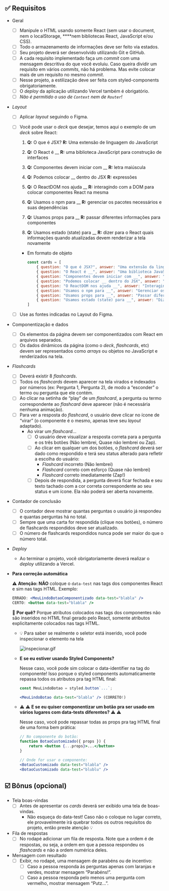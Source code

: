 ## ✅ Requisitos

- Geral
  
  - [ ] Manipule o HTML usando somente React (sem usar o document, nem o localStorage, ****nem bibliotecas React, JavaScript e/ou CSS).
  - [ ] Todo o armazenamento de informações deve ser feito via estados.
  - [ ] Seu projeto deverá ser desenvolvido utilizando Git e GitHub.
  - [ ] A cada requisito implementado faça um *commit* com uma mensagem descritiva do que você evoluiu. Caso queira dividir um requisito em vários *commits*, não há problema. Mas evite colocar mais de um requisito no mesmo *commit*.
  - [ ] Nesse projeto, a estilização deve ser feita com styled-components obrigatoriamente.
  - [ ] O *deploy* da aplicação utilizando Vercel também é obrigatório.
  - [ ] *Não é permitido o uso de `Context` nem de `Router`!*

- *Layout*
  
  - [ ] Aplicar *layout* seguindo o Figma.
  
  - [ ] Você pode usar o *deck* que desejar, temos aqui o exemplo de um *deck* sobre React:
    
    1. **Q:** O que é JSX? **R:** Uma extensão de linguagem do JavaScript
    
    2. **Q:** O React é __ **R:** uma biblioteca JavaScript para construção de interfaces
    
    3. **Q:** Componentes devem iniciar com __ **R:** letra maiúscula
    
    4. **Q:** Podemos colocar __ dentro do JSX **R:** expressões
    
    5. **Q:** O ReactDOM nos ajuda __ **R:** interagindo com a DOM para colocar componentes React na mesma
    
    6. **Q:** Usamos o npm para __ **R:** gerenciar os pacotes necessários e suas dependências
    
    7. **Q:** Usamos props para __ **R:** passar diferentes informações para componentes
    
    8. **Q:** Usamos estado (state) para __ **R:** dizer para o React quais informações quando atualizadas devem renderizar a tela novamente
    - Em formato de objeto
      
      ```jsx
      const cards = [
          { question: "O que é JSX?", answer: "Uma extensão da linguagem JavaScript" },
          { question: "O React é __", answer: "Uma biblioteca JavaScript para construção de interfaces" },
          { question: "Componentes devem iniciar com __", answer: "Letra maiúscula" },
          { question: "Podemos colocar __ dentro do JSX", answer: "expressões" },
          { question: "O ReactDOM nos ajuda __", answer: "Interagindo com a DOM para colocar componentes React na mesma" },
          { question: "Usamos o npm para __", answer: "Gerenciar os pacotes necessários e suas dependências" },
          { question: "Usamos props para __", answer: "Passar diferentes informações para componentes" },
          { question: "Usamos estado (state) para __", answer: "Dizer para o React quais informações quando atualizadas devem renderizar a tela novamente" }
      ]
      ```
  
  - [ ] Use as fontes indicadas no Layout do Figma.

- Componentização e dados
  
  - [ ] Os elementos da página devem ser componentizados com React em arquivos separados.
  - [ ] Os dados dinâmicos da página (como o *deck*, *flashcards*, etc) devem ser representados como *arrays* ou objetos no JavaScript e renderizados na tela.

- *Flashcards*
  
  - [ ] Deverá existir 8 *flashcards*.
  - [ ] Todos os *flashcards* devem aparecer na tela virados e indexados por números (ex: Pergunta 1, Pergunta 2), de modo a “esconder” o termo ou pergunta que ele contém.
  - [ ] Ao clicar na setinha de “play” de um *flashcard*, a pergunta ou termo correspondente ao *flashcard* deve aparecer (não é necessária nenhuma animação).
  - [ ] Para ver a resposta do *flashcard*, o usuário deve clicar no ícone de “virar” (o componente é o mesmo, apenas teve seu *layout* adaptado).
    - Ao virar um *flashcard*...
      - [ ] O usuário deve visualizar a resposta correta para a pergunta e os três botões (Não lembrei, Quase não lembrei ou Zap).
      - [ ] Ao clicar em qualquer um dos botões, o *flashcard* deverá ser dado como respondido e terá seu status alterado para refletir a escolha do usuário:
        - *Flashcard* incorreto (Não lembrei)
        - *Flashcard* correto com esforço (Quase não lembrei)
        - *Flashcard* correto imediatamente (Zap!)
      - [ ] Depois de respondida, a pergunta deverá ficar fechada e seu texto tachado com a cor correta correspondente ao seu status e um ícone. Ela não poderá ser aberta novamente.

- Contador de conclusão
  
  - [ ] O contador deve mostrar quantas perguntas o usuário já respondeu e quantas perguntas há no total.
  - [ ] Sempre que uma carta for respondida (clique nos botões), o número de flashcards respondidos deve ser atualizado.
  - [ ] O número de flashcards respondidos nunca pode ser maior do que o número total.

- *Deploy*
  
  - Ao terminar o projeto, você obrigatoriamente deverá realizar o *deploy* utilizando a Vercel.

- **Para correção automática**
  
  [](https://www.figma.com/file/hSSUKHcsWb5wqbI6p9B7F1/ZapRecall-Seletores?node-id=0%3A1&t=EjEXHsOj4lFSfBWC-1)
  
  ⚠️ **Atenção: NÃO** coloque o `data-test` nas tags dos componentes React e sim nas tags HTML. Exemplo:
  
  ```jsx
  ERRADO: <MeuLindoBotaoComponentizado data-test="blabla" />
  CERTO: <button data-test="blabla" />
  ```
  
  🤔 **Por quê?** Porque atributos colocados nas tags dos componentes não são inseridos no HTML final gerado pelo React, somente atributos explicitamente colocados nas tags HTML.
  
  - 💡 Para saber se realmente o seletor está inserido, você pode inspecionar o elemento na tela
    
    ![inspecionar.gif](https://s3-us-west-2.amazonaws.com/secure.notion-static.com/4d744419-a09a-4958-a5c8-96225b045a64/inspecionar.gif)
  
  - **E se eu estiver usando Styled Components?**
    
    Nesse caso, você pode sim colocar o data-identifier na tag do componente! Isso porque o styled components automaticamente repassa todos os atributos pra tag HTML final:
    
    ```jsx
    const MeuLindoBotao = styled.button`...`;
    
    <MeuLindoBotao data-test="blabla" /> (CORRETO!)
    ```
  
  - ⚠️ ⚠️ **E se eu quiser componentizar um botão pra ser usado em vários lugares com data-tests diferentes?** ⚠️ ⚠️
    
    Nesse caso, você pode repassar todas as props pra tag HTML final de uma forma bem prática:
    
    ```jsx
    // No componente do botão:
    function BotaoCustomizado({ props }) {
        return <button {...props}>...</button>
    }
    
    // Onde for usar o componente:
    <BotaoCustomizado data-test="blabla" />
    <BotaoCustomizado data-test="blublu" />
    ```

## ☑️ Bônus (opcional)

- Tela boas-vindas
  - [ ] Antes de apresentar os *cards* deverá ser exibido uma tela de boas-vindas.
    - Não esqueça do data-test! Caso não o coloque no lugar correto, ele provavelmente irá quebrar todos os outros requisitos do projeto, então preste atenção 💡
- Fila de respostas
  - [ ] No rodapé adicionar um fila de resposta. Note que a ordem é de respostas, ou seja, a ordem em que a pessoa respondeu os *flashcards* e não a ordem numérica deles.
- Mensagem com resultado
  - [ ] Exibir, no rodapé, uma mensagem de parabéns ou de incentivo:
    - [ ] Caso a pessoa responda às perguntas apenas com laranjas e verdes, mostrar mensagem “Parabéns!”.
    - [ ] Caso a pessoa responda pelo menos uma pergunta com vermelho, mostrar mensagem “Putz…”.
